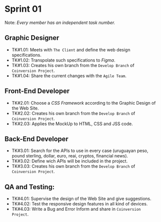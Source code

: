 # Sprint 01

Note: *Every member has an independent task number.*

## Graphic Designer

- TK#1.01: Meets with `The Client` and define the web design specifications.
- TK#1.02: Transpolate such specifications to *Figma*.
- TK#1.03: Creates his own branch from the `Develop Branch` of `Coinversion Project`.
- TK#1.04: Share the current changes with the `Agile Team`.

## Front-End Developer

- TK#2.01: Choose a *CSS Framework* according to the Graphic Design of the Web Site.
- TK#2.02: Creates his own branch from the `Develop Branch` of `Coinversion Project`.
- TK#2.03: Applies the MockUp to HTML, CSS and JSS code.

## Back-End Developer

- TK#3.01: Search for the APIs to use in every case (uruguayan peso, pound sterling, dollar, euro, reai, cryptos, financial news).
- TK#3.02: Define wich APIs will be included in the project.
- TK#3.03: Creates his own branch from the `Develop Branch` of `Coinversion Project`.

## QA and Testing:
- TK#4.01: Supervise the design of the Web Site and give suggestions.
- TK#4.02: Test the responsive design features in all kind of devices.
- TK#4.03: Write a Bug and Error Inform and share in `Coinversion Project`.
